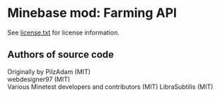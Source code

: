 Minebase mod: Farming API
=========================
See [license.txt](./license.txt) for license information.

Authors of source code
----------------------
Originally by PilzAdam (MIT)  
webdesigner97 (MIT)  
Various Minetest developers and contributors (MIT)
LibraSubtilis (MIT)
